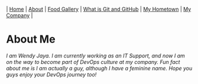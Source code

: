 | [Home](https://wendyjaya.github.io/) | [About](https://wendyjaya.github.io/about.html) | [Food Gallery](https://wendyjaya.github.io/gallery.html) | [What is Git and GitHub](https://wendyjaya.github.io/whatis.html) | [My Hometown](https://wendyjaya.github.io/hometown.html) | [My Company](https://wendyjaya.github.io/company.html) |

# About Me

_I am Wendy Jaya. I am currently working as an IT Support, and now I am on the way to become part of DevOps culture at my company._
_Fun fact about me is I am actually a guy, although I have a feminine name. Hope you guys enjoy your DevOps journey too!_
